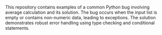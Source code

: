 This repository contains examples of a common Python bug involving average calculation and its solution. The bug occurs when the input list is empty or contains non-numeric data, leading to exceptions. The solution demonstrates robust error handling using type checking and conditional statements.